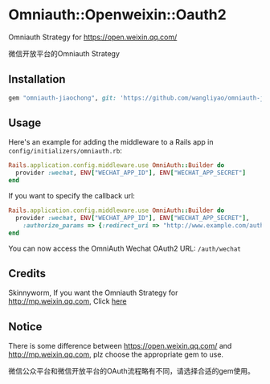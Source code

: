# Omniauth::Openweixin::Oauth2

Omniauth Strategy for https://open.weixin.qq.com/

微信开放平台的Omniauth Strategy

## Installation

```ruby
gem "omniauth-jiaochong", git: 'https://github.com/wangliyao/omniauth-jiaochong.git'
```

## Usage

Here's an example for adding the middleware to a Rails app in `config/initializers/omniauth.rb`:
```ruby
Rails.application.config.middleware.use OmniAuth::Builder do
  provider :wechat, ENV["WECHAT_APP_ID"], ENV["WECHAT_APP_SECRET"]
end
```

If you want to specify the callback url:
```ruby
Rails.application.config.middleware.use OmniAuth::Builder do
  provider :wechat, ENV["WECHAT_APP_ID"], ENV["WECHAT_APP_SECRET"],
    :authorize_params => {:redirect_uri => "http://www.example.com/auth/wechat/callback"}
end
```
You can now access the OmniAuth Wechat OAuth2 URL: `/auth/wechat`

## Credits

Skinnyworm, If you want the Omniauth Strategy for http://mp.weixin.qq.com, Click [here](https://github.com/skinnyworm/omniauth-wechat-oauth2)

## Notice
There is some difference between https://open.weixin.qq.com/ and http://mp.weixin.qq.com, plz choose the appropriate gem to use.

微信公众平台和微信开放平台的OAuth流程略有不同，请选择合适的gem使用。